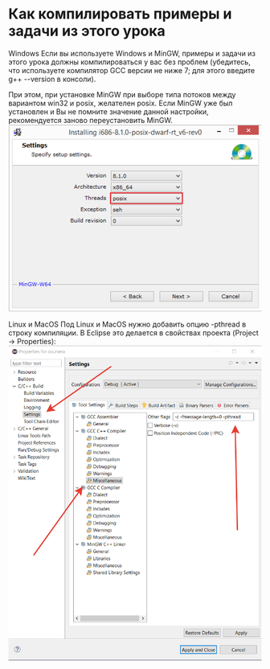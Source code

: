 # Как компилировать примеры и задачи из этого урока

Windows
Если вы используете Windows и MinGW, примеры и задачи из этого урока должны компилироваться у вас без проблем (убедитесь, что используете компилятор GCC версии не ниже 7; для этого введите g++ --version в консоли).

При этом, при установке MinGW при выборе типа потоков между вариантом win32 и posix, желателен posix. Если MinGW уже был установлен и Вы не помните значение данной настройки, рекомендуется заново переустановить MinGW.
![alt text](https://github.com/Hrodvintir/basics-of-c-plus-plus-development-red-belt/blob/main/Week_5/JtOyPK-eTYGTsjyvnl2B_g_556565316e194a7aa4f812328cdd0665_setup.png)

Linux и MacOS
Под Linux и MacOS нужно добавить опцию -pthread в строку компиляции. В Eclipse это делается в свойствах проекта (Project → Properties):
![alt text](https://github.com/Hrodvintir/basics-of-c-plus-plus-development-red-belt/blob/main/Week_5/S0uKE4ghEeiEShL6YrwsWg_85aa754f2014cb5c1c2f49272bc4f956_2018-07-15_14-16-39.png)
